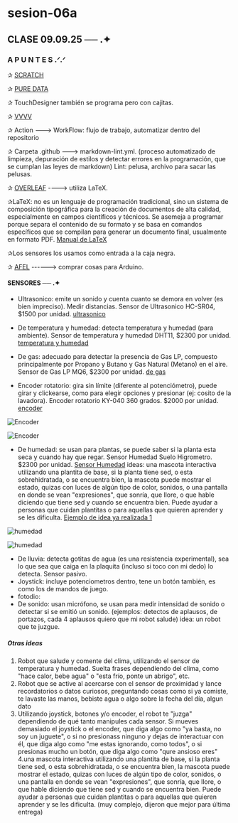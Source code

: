 # sesion-06a
## CLASE 09.09.25 ── .✦
### A P U N T E S .ᐟ.ᐟ

✰ [SCRATCH](https://scratch.mit.edu/)

✰ [PURE DATA](https://puredata.info/)

✰ TouchDesigner también se programa pero con cajitas.

✰ [VVVV](https://vvvv.org/)

✰ Action ---> WorkFlow: flujo de trabajo, automatizar dentro del repositorio 

✰ Carpeta .github ---> markdown-lint.yml. (proceso automatizado de limpieza, depuración de estilos y detectar errores en la programación, que se cumplan las leyes de markdown)
Lint: pelusa, archivo para sacar las pelusas.

✰ [OVERLEAF](https://es.overleaf.com/) ----> utiliza LaTeX.

✰LaTeX: no es un lenguaje de programación tradicional, sino un sistema de composición tipográfica para la creación de documentos de alta calidad, especialmente en campos científicos y técnicos. Se asemeja a programar porque separa el contenido de su formato y se basa en comandos específicos que se compilan para generar un documento final, usualmente en formato PDF. [Manual de LaTeX](https://aprendeconalf.es/latex-manual/introduccion.html)

✰Los sensores los usamos como entrada a la caja negra. 

✰ [AFEL](https://afel.cl/) ------> comprar cosas para Arduino.

#### SENSORES ── .✦

- Ultrasonico: emite un sonido y cuenta cuanto se demora en volver (es bien impreciso). Medir distancias. Sensor de Ultrasonico HC-SR04, $1500 por unidad. [ultrasonico](https://afel.cl/products/sensor-de-ultrasonico-hc-sr04)

- De temperatura y humedad: detecta temperatura y humedad (para ambiente). Sensor de temperatura y humedad DHT11, $2300 por unidad. [temperatura y humedad](https://afel.cl/products/sensor-de-temperatura-y-humedad-dht11)

- De gas: adecuado para detectar la presencia de Gas LP, compuesto principalmente por Propano y Butano y Gas Natural (Metano) en el aire. Sensor de Gas LP MQ6, $2300 por unidad. [de gas](https://afel.cl/products/sensor-de-gas-lp-mq6)

- Encoder rotatorio: gira sin límite (diferente al potenciómetro), puede girar y clickearse, como para elegir opciones y presionar (ej: cosito de la lavadora). Encoder rotatorio KY-040 360 grados. $2000 por unidad. [encoder](https://afel.cl/products/encoder-rotatorio-ky-040-360-grados)

![Encoder](./imagenes/encoder1.jpg)

![Encoder](./imagenes/encoder2.jpg)

- De humedad: se usan para plantas, se puede saber si la planta esta seca y cuando hay que regar. Sensor Humedad Suelo Higrometro. $2300 por unidad.
[Sensor Humedad](https://afel.cl/products/sensor-humedad-suelo-higrometro)
ideas: una mascota interactiva utilizando una plantita de base, si la planta tiene sed, o esta sobrehidratada, o se encuentra bien, la mascota puede mostrar el estado, quizas con luces de algún tipo de color, sonidos, o una pantalla en donde se vean "expresiones", que sonría, que llore, o que hable diciendo que tiene sed y cuando se encuentra bien. Puede ayudar a personas que cuidan plantitas o para aquellas que quieren aprender y se les dificulta.
[Ejemplo de idea ya realizada 1 ](https://www.instructables.com/Interactive-Plant-Plant-Mood-Detector/)


![humedad](./imagenes/humedad1.jpg)

![humedad](./imagenes/humedad2.jpg)

- De lluvia: detecta gotitas de agua (es una resistencia experimental), sea lo que sea que caiga en la plaquita (incluso si toco con mi dedo) lo detecta. Sensor pasivo.
- Joystick: incluye potenciometros dentro, tene un botón también, es como los de mandos de juego.
- fotodio:
- De sonido: usan micrófono, se usan para medir intensidad de sonido o detectar si se emitió un sonido. (ejemplos: detectos de aplausos, de portazos, cada 4 aplausos quiero que mi robot salude)
idea: un robot que te juzgue.

##### Otras ideas

1. Robot que salude y comente del clima, utilizando el sensor de temperatura y humedad. Suelta frases dependiendo del clima, como "hace calor, bebe agua" o "esta frío, ponte un abrigo", etc.
2. Robot que se active al acercarse con el sensor de proximidad y lance recordatorios o datos curiosos, preguntando cosas como si ya comiste, te lavaste las manos, bebiste agua o algo sobre la fecha del día, algun dato
3. Utilizando joystick, botones y/o encoder, el robot te "juzga" dependiendo de qué tanto manipules cada sensor. Si mueves demasiado el joystick o el encoder, que diga algo como "ya basta, no soy un juguete", o si no presionass ninguno y dejas de interactuar con él, que diga algo como "me estas ignorando, como todos", o si presionas mucho un botón, que diga algo como "qure ansioso eres"
4.una mascota interactiva utilizando una plantita de base, si la planta tiene sed, o esta sobrehidratada, o se encuentra bien, la mascota puede mostrar el estado, quizas con luces de algún tipo de color, sonidos, o una pantalla en donde se vean "expresiones", que sonría, que llore, o que hable diciendo que tiene sed y cuando se encuentra bien. Puede ayudar a personas que cuidan plantitas o para aquellas que quieren aprender y se les dificulta. (muy complejo, dijeron que mejor para última entrega)
